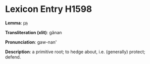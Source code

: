 # Lexicon Entry H1598

**Lemma**: גָּנַן

**Transliteration (xlit)**: gânan

**Pronunciation**: gaw-nan'

**Description**:
a primitive root; to hedge about, i.e. (generally) protect; defend.
